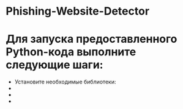 # Phishing-Website-Detector

# Для запуска предоставленного Python-кода выполните следующие шаги:
<ul>
<li>Установите необходимые библиотеки:</li>

<li></li>
<li></li>
<li></li>
</ul>
